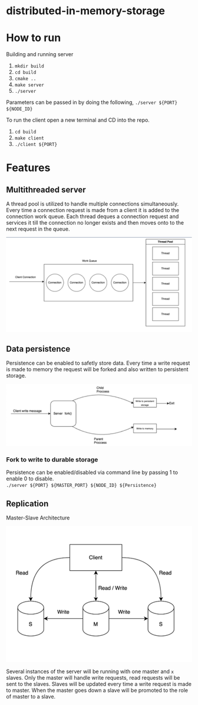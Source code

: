 # distributed-in-memory-storage

# How to run

Building and running server

1. `mkdir build`
2. `cd build`
3. `cmake ..`
4. `make server`
5. `./server`

Parameters can be passed in by doing the following, `./server ${PORT} ${NODE_ID}`

To run the client open a new terminal and CD into the repo.

1. `cd build`
2. `make client`
3. `./client ${PORT}`

# Features

## Multithreaded server

A thread pool is utilized to handle multiple connections simultaneously. Every time a connection request is made from a client it is added to the connection work queue. Each thread deques a connection request and services it till the connection no longer exists and then moves onto to the next request in the queue.

![Multithreaded Server Diagram](/images/multiThreadedServer.png)

## Data persistence

Persistence can be enabled to safetly store data. Every time a write request is made to memory the request will be forked and also written to persistent storage.

![Forked Persistence Diagram](/images/ForkedPersistence.png)

### Fork to write to durable storage

Persistence can be enabled/disabled via command line by passing 1 to enable 0 to disable.
<br> `./server ${PORT} ${MASTER_PORT} ${NODE_ID} ${Persistence}`

## Replication

Master-Slave Architecture

![Master Slave Diagram](/images/master-slave.png)

Several instances of the server will be running with one master and `x` slaves. Only the master will handle write requests, read requests will be sent to the slaves. Slaves will be updated every time a write request is made to master. When the master goes down a slave will be promoted to the role of master to a slave.
